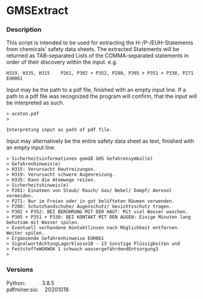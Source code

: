 # GMSExtract

### Description
This script is intended to be used for extracting the H-/P-/EUH-Statements
from chemicals' safety data sheets. The extracted Statements will be returned
as TAB-separated Lists of the COMMA-separated statements in order of their discovery
within the input. e.g.
```
H319, H335, H315	P261, P302 + P352, P280, P305 + P351 + P338, P271	EUH061
```

Input may be the path to a pdf file, finished with an empty input line.
If a path to a pdf file was recognized the program will confirm, that the input will be interpreted as such.
```
> aceton.pdf
>

Interpreting input as path of pdf file.
```

Input may alternatively be the entire safety data sheet as text, finished with an empty input line.
```
> Sicherheitsinformationen gemäß GHS Gefahrensymbol(e)
> Gefahrenhinweis(e)
> H315: Verursacht Hautreizungen.
> H319: Verursacht schwere Augenreizung.
> H335: Kann die Atemwege reizen.
> Sicherheitshinweis(e)
> P261: Einatmen von Staub/ Rauch/ Gas/ Nebel/ Dampf/ Aerosol vermeiden.
> P271: Nur im Freien oder in gut belüfteten Räumen verwenden.
> P280: Schutzhandschuhe/ Augenschutz/ Gesichtsschutz tragen.
> P302 + P352: BEI BERÜHRUNG MIT DER HAUT: Mit viel Wasser waschen.
> P305 + P351 + P338: BEI KONTAKT MIT DEN AUGEN: Einige Minuten lang behutsam mit Wasser spülen.
> Eventuell vorhandene Kontaktlinsen nach Möglichkeit entfernen. Weiter spülen.
> Ergänzende Gefahrenhinweise EUH061
> SignalwortAchtungLagerklasse10 - 13 Sonstige Flüssigkeiten und
> FeststoffeWGKWGK 1 schwach wassergefährdendEntsorgung3
>
```

### Versions

Python: &nbsp;&nbsp;&nbsp;&nbsp;&nbsp;&nbsp;&nbsp;&nbsp;&nbsp; 3.8.5 <br>
pdfminer.six: &nbsp;&nbsp; 20201018
